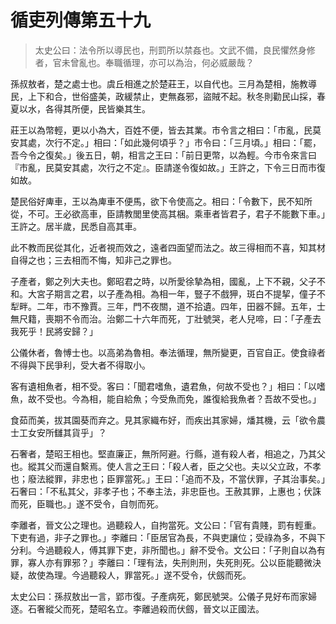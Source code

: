 # 循吏列傳第五十九



> 太史公曰：法令所以導民也，刑罰所以禁姦也。文武不備，良民懼然身修者，官未曾亂也。奉職循理，亦可以為治，何必威嚴哉？

孫叔敖者，楚之處士也。虞丘相進之於楚莊王，以自代也。三月為楚相，施教導民，上下和合，世俗盛美，政緩禁止，吏無姦邪，盜賊不起。秋冬則勸民山採，春夏以水，各得其所便，民皆樂其生。

莊王以為幣輕，更以小為大，百姓不便，皆去其業。市令言之相曰：「市亂，民莫安其處，次行不定。」相曰：「如此幾何頃乎？」市令曰：「三月頃。」相曰：「罷，吾今令之復矣。」後五日，朝，相言之王曰：「前日更幣，以為輕。今市令來言曰『市亂，民莫安其處，次行之不定』。臣請遂令復如故。」王許之，下令三日而市復如故。

楚民俗好庳車，王以為庳車不便馬，欲下令使高之。相曰：「令數下，民不知所從，不可。王必欲高車，臣請教閭里使高其梱。乘車者皆君子，君子不能數下車。」王許之。居半歲，民悉自高其車。

此不教而民從其化，近者視而效之，遠者四面望而法之。故三得相而不喜，知其材自得之也；三去相而不悔，知非己之罪也。

子產者，鄭之列大夫也。鄭昭君之時，以所愛徐摯為相，國亂，上下不親，父子不和。大宮子期言之君，以子產為相。為相一年，豎子不戲狎，斑白不提挈，僮子不犁畔。二年，市不豫賈。三年，門不夜關，道不拾遺。四年，田器不歸。五年，士無尺籍，喪期不令而治。治鄭二十六年而死，丁壯號哭，老人兒啼，曰：「子產去我死乎！民將安歸？」

公儀休者，魯愽士也。以高弟為魯相。奉法循理，無所變更，百官自正。使食祿者不得與下民爭利，受大者不得取小。

客有遺相魚者，相不受。客曰：「聞君嗜魚，遺君魚，何故不受也？」相曰：「以嗜魚，故不受也。今為相，能自給魚；今受魚而免，誰復給我魚者？吾故不受也。」

食茹而美，拔其園葵而弃之。見其家織布好，而疾出其家婦，燔其機，云「欲令農士工女安所讎其貨乎」？

石奢者，楚昭王相也。堅直廉正，無所阿避。行縣，道有殺人者，相追之，乃其父也。縱其父而還自繫焉。使人言之王曰：「殺人者，臣之父也。夫以父立政，不孝也；廢法縱罪，非忠也；臣罪當死。」王曰：「追而不及，不當伏罪，子其治事矣。」石奢曰：「不私其父，非孝子也；不奉主法，非忠臣也。王赦其罪，上惠也；伏誅而死，臣職也。」遂不受令，自刎而死。

李離者，晉文公之理也。過聽殺人，自拘當死。文公曰：「官有貴賤，罰有輕重。下吏有過，非子之罪也。」李離曰：「臣居官為長，不與吏讓位；受祿為多，不與下分利。今過聽殺人，傅其罪下吏，非所聞也。」辭不受令。文公曰：「子則自以為有罪，寡人亦有罪邪？」李離曰：「理有法，失刑則刑，失死則死。公以臣能聽微決疑，故使為理。今過聽殺人，罪當死。」遂不受令，伏劔而死。

太史公曰：孫叔敖出一言，郢市復。子產病死，鄭民號哭。公儀子見好布而家婦逐。石奢縱父而死，楚昭名立。李離過殺而伏劔，晉文以正國法。

